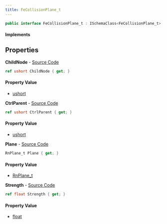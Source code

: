 ```yaml
---
title: FeCollisionPlane_t
---
```


```csharp
public interface FeCollisionPlane_t : ISchemaClass<FeCollisionPlane_t>, ISchemaField, ISchemaClass, INativeHandle
```

#### Implements

## Properties

**ChildNode** - [Source Code](https://github.com/swiftly-solution/swiftlys2/blob/main/managed/src/SwiftlyS2.Generated/Schemas/Interfaces/FeCollisionPlane_t.cs#L18)

```csharp
ref ushort ChildNode { get; }
```

#### Property Value

- [ushort](https://learn.microsoft.com/dotnet/api/system.uint16)

**CtrlParent** - [Source Code](https://github.com/swiftly-solution/swiftlys2/blob/main/managed/src/SwiftlyS2.Generated/Schemas/Interfaces/FeCollisionPlane_t.cs#L16)

```csharp
ref ushort CtrlParent { get; }
```

#### Property Value

- [ushort](https://learn.microsoft.com/dotnet/api/system.uint16)

**Plane** - [Source Code](https://github.com/swiftly-solution/swiftlys2/blob/main/managed/src/SwiftlyS2.Generated/Schemas/Interfaces/FeCollisionPlane_t.cs#L20)

```csharp
RnPlane_t Plane { get; }
```

#### Property Value

- [RnPlane_t](/docs/api/shared/schemadefinitions/rnplane_t)

**Strength** - [Source Code](https://github.com/swiftly-solution/swiftlys2/blob/main/managed/src/SwiftlyS2.Generated/Schemas/Interfaces/FeCollisionPlane_t.cs#L22)

```csharp
ref float Strength { get; }
```

#### Property Value

- [float](https://learn.microsoft.com/dotnet/api/system.single)

